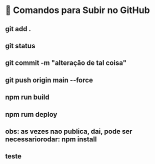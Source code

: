 # 🚀 Comandos para Subir no GitHub

## git add .
## git status
## git commit -m "alteração de tal coisa"
## git push origin main --force
## npm run build
## npm rum deploy

## obs: as vezes nao publica, dai, pode ser necessariorodar: npm install
## teste